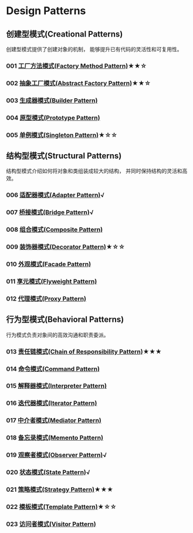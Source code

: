 # Design Patterns

## 创建型模式(Creational Patterns)

创建型模式提供了创建对象的机制， 能够提升已有代码的灵活性和可复用性。

### 001 [工厂方法模式(Factory Method Pattern)](001)★★☆

### 002 [抽象工厂模式(Abstract Factory Pattern)](002)★★☆

### 003 [生成器模式(Builder Pattern)](003)

### 004 [原型模式(Prototype Pattern)](004)

### 005 [单例模式(Singleton Pattern)](005)★☆☆

## 结构型模式(Structural Patterns)

结构型模式介绍如何将对象和类组装成较大的结构， 并同时保持结构的灵活和高效。

### 006 [适配器模式(Adapter Pattern)](006)√

### 007 [桥接模式(Bridge Pattern)](007)√

### 008 [组合模式(Composite Pattern)]()

### 009 [装饰器模式(Decorator Pattern)](009)★☆☆

### 010 [外观模式(Facade Pattern)]()

### 011 [享元模式(Flyweight Pattern)]()

### 012 [代理模式(Proxy Pattern)]()

## 行为型模式(Behavioral Patterns)

行为模式负责对象间的高效沟通和职责委派。

### 013 [责任链模式(Chain of Responsibility Pattern)](013)★★★

### 014 [命令模式(Command Pattern)]()

### 015 [解释器模式(Interpreter Pattern)]()

### 016 [迭代器模式(Iterator Pattern)]()

### 017 [中介者模式(Mediator Pattern)]()

### 018 [备忘录模式(Memento Pattern)]()

### 019 [观察者模式(Observer Pattern)](019)√

### 020 [状态模式(State Pattern)](020)√

### 021 [策略模式(Strategy Pattern)](021)★★★

### 022 [模板模式(Template Pattern)](022)★☆☆

### 023 [访问者模式(Visitor Pattern)]()
